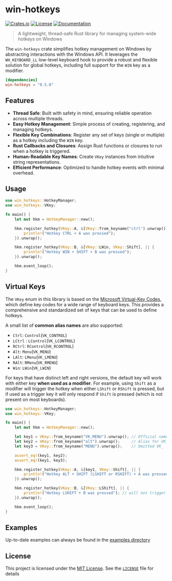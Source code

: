 # win-hotkeys
[![Crates.io](https://img.shields.io/crates/v/win-hotkeys.svg)](https://crates.io/crates/win-hotkeys)
[![License](https://img.shields.io/crates/l/win-hotkeys.svg)](https://crates.io/crates/win-hotkeys)
[![Documentation](https://docs.rs/win-hotkeys/badge.svg)](https://docs.rs/win-hotkeys)
> A lightweight, thread-safe Rust library for managing system-wide hotkeys on Windows

The `win-hotkeys` crate simplifies hotkey management on Windows by abstracting interactions 
with the Windows API. It leverages the `WH_KEYBOARD_LL` low-level keyboard hook to provide a 
robust and flexible solution for global hotkeys, including full support for the `WIN` key as a 
modifier.

```toml
[dependencies]
win-hotkeys = "0.5.0"
```

## Features
- **Thread Safe**: Built with safety in mind, ensuring reliable operation across multiple threads.
- **Easy Hotkey Management**: Simple process of creating, registering, and managing hotkeys.
- **Flexible Key Combinations**: Register any set of keys (single or multiple) as a hotkey including the `WIN` key.
- **Rust Callbacks and Closures**: Assign Rust functions or closures to run when a hotkey is triggered.
- **Human-Readable Key Names**: Create `VKey` instances from intuitive string representations.
- **Efficient Performance**: Optimized to handle hotkey events with minimal overhead.

## Usage
```rust
use win_hotkeys::HotkeyManager;
use win_hotkeys::VKey;

fn main() {
    let mut hkm = HotkeyManager::new();

    hkm.register_hotkey(VKey::A, &[VKey::from_keyname("ctrl").unwrap()], || {
        println!("Hotkey CTRL + A was pressed");
    }).unwrap();

    hkm.register_hotkey(VKey::B, &[VKey::LWin, VKey::Shift], || {
        println!("Hotkey WIN + SHIFT + B was pressed");
    }).unwrap();

    hkm.event_loop();
}
```

## Virtual Keys 
The `VKey` enum in this library is based on the [Microsoft Virtual-Key Codes](https://learn.microsoft.com/en-us/windows/win32/inputdev/virtual-key-codes), which define
key codes for a wide range of keyboard keys. This provides a comprehensive and standardized set of keys
that can be used to define hotkeys.

A small list of **common alias names** are also supported:

- `Ctrl`: `Control`(`VK_CONTROL`)
- `LCtrl` : `LControl`(`VK_LCONTROL`)
- `RCtrl`: `RControl`(`VK_RCONTROL`)
- `Alt`:  `Menu`(`VK_MENU`)
- `LAlt`: `LMenu`(`VK_LMENU`)
- `RAlt`: `RMenu`(`VK_RMENU`)
- `Win`: `LWin`(`VK_LWIN`)

For keys that have distinct left and right versions, the default key will work with either key **when used 
as a modifier**. For example, using `Shift` as a modifier will trigger the hotkey when either `LShift` or 
`RShift` is pressed, but if used as a trigger key it will only respond if `Shift` is pressed (which is not
present on most keyboards).

```rust
use win_hotkeys::HotkeyManager;
use win_hotkeys::VKey;

fn main() {
    let mut hkm = HotkeyManager::new();

    let key1 = VKey::from_keyname("VK_MENU").unwrap(); // Official name
    let key2 = VKey::from_keyname("alt").unwrap();     // Alias for VK_MENU
    let key3 = VKey::from_keyname("MENU").unwrap();    // Omitted VK_

    assert_eq!(key1, key2);
    assert_eq!(key1, key3);

    hkm.register_hotkey(VKey::A, &[key1, VKey::Shift], || {
        println!("Hotkey ALT + SHIFT (LSHIFT or RSHIFT) + A was pressed");
    }).unwrap();

    hkm.register_hotkey(VKey::B, &[VKey::LShift], || {
        println!("Hotkey LSHIFT + B was pressed"); // will not trigger on RSHIFT + B
    }).unwrap();

    hkm.event_loop();
}

```

## Examples
Up-to-date examples can always be found in the [examples directory](https://github.com/iholston/win-hotkeys/tree/main/examples)

## License

This project is licensed under the [MIT License](https://crates.io/crates/win-hotkeys).
See the [`LICENSE`](./LICENSE) file for details
